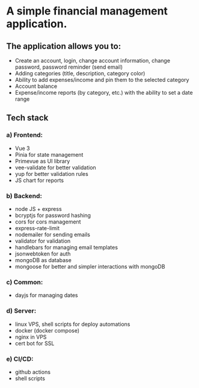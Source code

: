 ﻿# A simple financial management application.

## The application allows you to:
- Create an account, login, change account information, change password, password reminder (send email)
- Adding categories (title, description, category color)
- Ability to add expenses/income and pin them to the selected category
- Account balance
- Expense/income reports (by category, etc.) with the ability to set a date range


## Tech stack
### a) Frontend:
- Vue 3
- Pinia for state management
- Primevue as UI library
- vee-validate for better validation
- yup for better validation rules
- JS chart for reports
### b) Backend:
- node JS + express
- bcryptjs for password hashing
- cors for cors management
- express-rate-limit
- nodemailer for sending emails
- validator for validation
- handlebars for managing email templates
- jsonwebtoken for auth
- mongoDB as database
- mongoose for better and simpler interactions with mongoDB
### c) Common:
- dayjs for managing dates
### d) Server:
- linux VPS, shell scripts for deploy automations
- docker (docker compose)
- nginx in VPS
- cert bot for SSL
### e) CI/CD:
- github actions
- shell scripts

